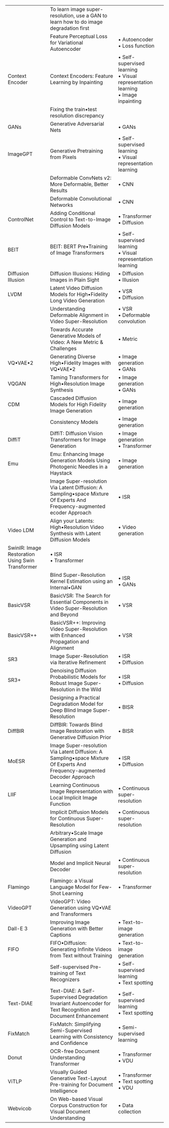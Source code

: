 |||||
|:-|:-|:-|:-|
||To learn image super-resolution, use a GAN to learn how to do image degradation first||
||Feature Perceptual Loss for Variational Autoencoder|• Autoencoder<br>• Loss function|
|Context Encoder|Context Encoders: Feature Learning by Inpainting|• Self-supervised learning<br>• Visual representation learning<br>• Image inpainting|
||Fixing the train•test resolution discrepancy||
|GANs|Generative Adversarial Nets|• GANs|
|ImageGPT|Generative Pretraining from Pixels|• Self-supervised learning<br>• Visual representation learning|
||Deformable ConvNets v2: More Deformable, Better Results|• CNN|
||Deformable Convolutional Networks|• CNN|
|ControlNet|Adding Conditional Control to Text-to-Image Diffusion Models|• Transformer<br>• Diffusion|
|BEIT|BEIT: BERT Pre•Training of Image Transformers|• Self-supervised learning<br>• Visual representation learning|
|Diffusion Illusion|Diffusion Illusions: Hiding Images in Plain Sight|• Diffusion<br>• Illusion|
|LVDM|Latent Video Diffusion Models for High•Fidelity Long Video Generation|• VSR<br>• Diffusion|
||Understanding Deformable Alignment in Video Super-Resolution|• VSR<br>• Deformable convolution|
||Towards Accurate Generative Models of Video: A New Metric & Challenges|• Metric|
|VQ•VAE•2|Generating Diverse High•Fidelity Images with VQ•VAE•2|• Image generation<br>• GANs|
|VQGAN|Taming Transformers for High•Resolution Image Synthesis|• Image generation<br>• GANs|
|CDM|Cascaded Diffusion Models for High Fidelity Image Generation|• Image generation|
||Consistency Models|• Image generation|
|DiffiT|DiffiT: Diffusion Vision Transformers for Image Generation|• Image generation<br>• Transformer|
|Emu|Emu: Enhancing Image Generation Models Using Photogenic Needles in a Haystack|• Image generation|
||Image Super-resolution Via Latent Diffusion: A Sampling•space Mixture Of Experts And Frequency-augmented ecoder Approach|• ISR|
|Video LDM|Align your Latents: High•Resolution Video Synthesis with Latent Diffusion Models|• Video generation|
|SwinIR: Image Restoration Using Swin Transformer|• ISR<br>• Transformer|
||Blind Super-Resolution Kernel Estimation using an Internal•GAN|• ISR<br>• GANs|
|BasicVSR|BasicVSR: The Search for Essential Components in Video Super-Resolution and Beyond|• VSR|
|BasicVSR++|BasicVSR++: Improving Video Super-Resolution with Enhanced Propagation and Alignment|• VSR|
|SR3|Image Super-Resolution via Iterative Refinement|• ISR<br>• Diffusion|
|SR3+|Denoising Diffusion Probabilistic Models for Robust Image Super-Resolution in the Wild|• ISR<br>• Diffusion|
||Designing a Practical Degradation Model for Deep Blind Image Super-Resolution|• BISR|
|DiffBIR|DiffBIR: Towards Blind Image Restoration with Generative Diffusion Prior|• BISR|
|MoESR|Image Super-resolution Via Latent Diffusion: A Sampling•space Mixture Of Experts And Frequency-augmented Decoder Approach|• ISR<br>• Diffusion|
|LIIF|Learning Continuous Image Representation with Local Implicit Image Function|• Continuous super-resolution|
||Implicit Diffusion Models for Continuous Super-Resolution|• Continuous super-resolution|
||Arbitrary•Scale Image Generation and Upsampling using Latent Diffusion
||Model and Implicit Neural Decoder|• Continuous super-resolution|
|Flamingo|Flamingo: a Visual Language Model for Few-Shot Learning|• Transformer|
|VideoGPT|VideoGPT: Video Generation using VQ•VAE and Transformers||
|Dall-E 3|Improving Image Generation with Better Captions|• Text-to-image generation|
|FIFO|FIFO•Diffusion: Generating Infinite Videos from Text without Training|• Text-to-image generation|
||Self-supervised Pre-training of Text Recognizers|• Self-supervised learning<br>• Text spotting|
|Text-DIAE|Text-DIAE: A Self-Supervised Degradation Invariant Autoencoder for Text Recognition and Document Enhancement|• Self-supervised learning<br>• Text spotting|
|FixMatch|FixMatch: Simplifying Semi-Supervised Learning with Consistency and Confidence|• Semi-supervised learning|
|Donut|OCR-free Document Understanding Transformer|• Transformer<br>• VDU|
|ViTLP|Visually Guided Generative Text-Layout Pre-training for Document Intelligence|• Transformer<br>• Text spotting<br>• VDU|
|Webvicob|On Web-based Visual Corpus Construction for Visual Document Understanding|• Data collection|
